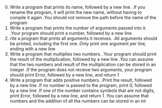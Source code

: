 0. Write a program that prints its name, followed by a new line.
.If you rename the program, it will print the new name, without having to compile it again
.You should not remove the path before the name of the program
1. Write a program that prints the number of arguments passed into it.
.Your program should print a number, followed by a new line
2. rite a program that prints all arguments it receives.
.All arguments should be printed, including the first one
.Only print one argument per line, ending with a new line
3. Write a program that multiplies two numbers.
.Your program should print the result of the multiplication, followed by a new line
.You can assume that the two numbers and result of the multiplication can be stored in an integer
.If the program does not receive two arguments, your program should print Error, followed by a new line, and return 1
4. Write a program that adds positive numbers.
.Print the result, followed by a new line
.If no number is passed to the program, print 0, followed by a new line
.If one of the number contains symbols that are not digits, print Error, followed by a new line, and return 1
.You can assume that numbers and the addition of all the numbers can be stored in an int

